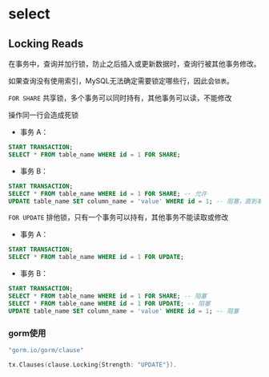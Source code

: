 # select

## Locking Reads

在事务中，查询并加行锁，防止之后插入或更新数据时，查询行被其他事务修改。

如果查询没有使用索引，MySQL无法确定需要锁定哪些行，因此会`锁表`。

`FOR SHARE` 共享锁，多个事务可以同时持有，其他事务可以读，不能修改

操作同一行会造成死锁

- 事务 A：

```sql
START TRANSACTION;
SELECT * FROM table_name WHERE id = 1 FOR SHARE;
```

- 事务 B：

```sql
START TRANSACTION;
SELECT * FROM table_name WHERE id = 1 FOR SHARE; -- 允许
UPDATE table_name SET column_name = 'value' WHERE id = 1; -- 阻塞，直到事务 A 释放锁
```

`FOR UPDATE` 排他锁，只有一个事务可以持有，其他事务不能读取或修改

- 事务 A：

```sql
START TRANSACTION;
SELECT * FROM table_name WHERE id = 1 FOR UPDATE;
```

- 事务 B：

```sql
START TRANSACTION;
SELECT * FROM table_name WHERE id = 1 FOR SHARE; -- 阻塞
SELECT * FROM table_name WHERE id = 1 FOR UPDATE; -- 阻塞
UPDATE table_name SET column_name = 'value' WHERE id = 1; -- 阻塞
```

### gorm使用

```go
"gorm.io/gorm/clause"

tx.Clauses(clause.Locking{Strength: "UPDATE"}).
```
